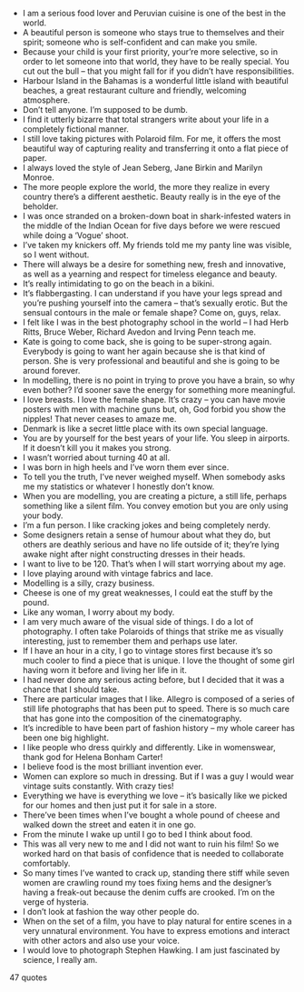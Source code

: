  - I am a serious food lover and Peruvian cuisine is one of the best in the world.
 - A beautiful person is someone who stays true to themselves and their spirit; someone who is self-confident and can make you smile.
 - Because your child is your first priority, your’re more selective, so in order to let someone into that world, they have to be really special. You cut out the bull – that you might fall for if you didn’t have responsibilities.
 - Harbour Island in the Bahamas is a wonderful little island with beautiful beaches, a great restaurant culture and friendly, welcoming atmosphere.
 - Don’t tell anyone. I’m supposed to be dumb.
 - I find it utterly bizarre that total strangers write about your life in a completely fictional manner.
 - I still love taking pictures with Polaroid film. For me, it offers the most beautiful way of capturing reality and transferring it onto a flat piece of paper.
 - I always loved the style of Jean Seberg, Jane Birkin and Marilyn Monroe.
 - The more people explore the world, the more they realize in every country there’s a different aesthetic. Beauty really is in the eye of the beholder.
 - I was once stranded on a broken-down boat in shark-infested waters in the middle of the Indian Ocean for five days before we were rescued while doing a ‘Vogue’ shoot.
 - I’ve taken my knickers off. My friends told me my panty line was visible, so I went without.
 - There will always be a desire for something new, fresh and innovative, as well as a yearning and respect for timeless elegance and beauty.
 - It’s really intimidating to go on the beach in a bikini.
 - It’s flabbergasting. I can understand if you have your legs spread and you’re pushing yourself into the camera – that’s sexually erotic. But the sensual contours in the male or female shape? Come on, guys, relax.
 - I felt like I was in the best photography school in the world – I had Herb Ritts, Bruce Weber, Richard Avedon and Irving Penn teach me.
 - Kate is going to come back, she is going to be super-strong again. Everybody is going to want her again because she is that kind of person. She is very professional and beautiful and she is going to be around forever.
 - In modelling, there is no point in trying to prove you have a brain, so why even bother? I’d sooner save the energy for something more meaningful.
 - I love breasts. I love the female shape. It’s crazy – you can have movie posters with men with machine guns but, oh, God forbid you show the nipples! That never ceases to amaze me.
 - Denmark is like a secret little place with its own special language.
 - You are by yourself for the best years of your life. You sleep in airports. If it doesn’t kill you it makes you strong.
 - I wasn’t worried about turning 40 at all.
 - I was born in high heels and I’ve worn them ever since.
 - To tell you the truth, I’ve never weighed myself. When somebody asks me my statistics or whatever I honestly don’t know.
 - When you are modelling, you are creating a picture, a still life, perhaps something like a silent film. You convey emotion but you are only using your body.
 - I’m a fun person. I like cracking jokes and being completely nerdy.
 - Some designers retain a sense of humour about what they do, but others are deathly serious and have no life outside of it; they’re lying awake night after night constructing dresses in their heads.
 - I want to live to be 120. That’s when I will start worrying about my age.
 - I love playing around with vintage fabrics and lace.
 - Modelling is a silly, crazy business.
 - Cheese is one of my great weaknesses, I could eat the stuff by the pound.
 - Like any woman, I worry about my body.
 - I am very much aware of the visual side of things. I do a lot of photography. I often take Polaroids of things that strike me as visually interesting, just to remember them and perhaps use later.
 - If I have an hour in a city, I go to vintage stores first because it’s so much cooler to find a piece that is unique. I love the thought of some girl having worn it before and living her life in it.
 - I had never done any serious acting before, but I decided that it was a chance that I should take.
 - There are particular images that I like. Allegro is composed of a series of still life photographs that has been put to speed. There is so much care that has gone into the composition of the cinematography.
 - It’s incredible to have been part of fashion history – my whole career has been one big highlight.
 - I like people who dress quirkly and differently. Like in womenswear, thank god for Helena Bonham Carter!
 - I believe food is the most brilliant invention ever.
 - Women can explore so much in dressing. But if I was a guy I would wear vintage suits constantly. With crazy ties!
 - Everything we have is everything we love – it’s basically like we picked for our homes and then just put it for sale in a store.
 - There’ve been times when I’ve bought a whole pound of cheese and walked down the street and eaten it in one go.
 - From the minute I wake up until I go to bed I think about food.
 - This was all very new to me and I did not want to ruin his film! So we worked hard on that basis of confidence that is needed to collaborate comfortably.
 - So many times I’ve wanted to crack up, standing there stiff while seven women are crawling round my toes fixing hems and the designer’s having a freak-out because the denim cuffs are crooked. I’m on the verge of hysteria.
 - I don’t look at fashion the way other people do.
 - When on the set of a film, you have to play natural for entire scenes in a very unnatural environment. You have to express emotions and interact with other actors and also use your voice.
 - I would love to photograph Stephen Hawking. I am just fascinated by science, I really am.

47 quotes